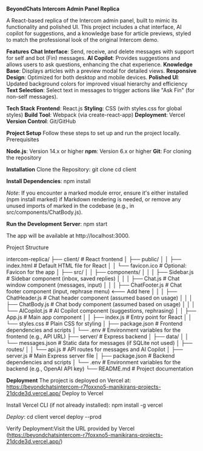 **BeyondChats Intercom Admin Panel Replica**

A React-based replica of the Intercom admin panel, built to mimic its functionality and polished UI. This project includes a chat interface, AI copilot for suggestions, and a knowledge base for article previews, styled to match the professional look of the original Intercom demo.

__Features__
**Chat Interface**: Send, receive, and delete messages with support for self and bot (Fin) messages.
**AI Copilot**: Provides suggestions and allows users to ask questions, enhancing the chat experience.
**Knowledge Base**: Displays articles with a preview modal for detailed views.
**Responsive Design**: Optimized for both desktop and mobile devices.
**Polished UI**: Updated background colors for improved visual hierarchy and efficiency
**Text Selection**: Select text in messages to trigger actions like "Ask Fin" (for non-self messages).

__Tech Stack__
**Frontend**: React.js
**Styling**: CSS (with styles.css for global styles)
**Build Tool**: Webpack (via create-react-app)
**Deployment**: Vercel
**Version Control**: Git/GitHub

**Project Setup**
Follow these steps to set up and run the project locally.
Prerequisites

**Node.js**: Version 14.x or higher
**npm**: Version 6.x or higher
**Git**: For cloning the repository

**Installation**
Clone the Repository:
git clone <repository-url>
cd client


**Install Dependencies**:
npm install


*Note*: If you encounter a marked module error, ensure it's either installed (npm install marked) if Markdown rendering is needed, or remove any unused imports of marked in the codebase (e.g., in src/components/ChatBody.js).


**Run the Development Server**:
npm start

The app will be available at http://localhost:3000.


Project Structure

intercom-replica/
├── client/                   # React frontend
│   ├── public/
│   │   ├── index.html       # Default HTML file for React
│   │   └── favicon.ico      # Optional: Favicon for the app
│   ├── src/
│   │   ├── components/
│   │   │   ├── Sidebar.js   # Sidebar component (inbox, saved replies)
│   │   │   ├── Chat.js      # Chat window component (messages, input)
│   │   │   ├── ChatFooter.js # Chat footer component (input, rephrase menu) <--- Add here
│   │   │   ├── ChatHeader.js # Chat header component (assumed based on usage)
│   │   │   ├── ChatBody.js   # Chat body component (assumed based on usage)
│   │   │   └── AICopilot.js # AI Copilot component (suggestions, rephrasing)
│   │   ├── App.js           # Main app component
│   │   ├── index.js         # Entry point for React
│   │   └── styles.css       # Plain CSS for styling
│   ├── package.json         # Frontend dependencies and scripts
│   └── .env                 # Environment variables for the frontend (e.g., API URL)
├── server/                   # Express backend
│   ├── data/
│   │   └── messages.json    # Static data for messages (if SQLite not used)
│   ├── routes/
│   │   └── api.js           # API routes for messages and AI Copilot
│   ├── server.js            # Main Express server file
│   ├── package.json         # Backend dependencies and scripts
│   └── .env                 # Environment variables for the backend (e.g., OpenAI API key)
└── README.md                # Project documentation


**Deployment**
The project is deployed on Vercel at:
https://beyondchatsintercom-r7foxxno5-manikirans-projects-21dcde3d.vercel.app/
Deploy to Vercel

Install Vercel CLI (if not already installed):
npm install -g vercel


*Deploy*:
cd client
vercel deploy --prod


Verify Deployment:Visit the URL provided by Vercel 
(https://beyondchatsintercom-r7foxxno5-manikirans-projects-21dcde3d.vercel.app/)
